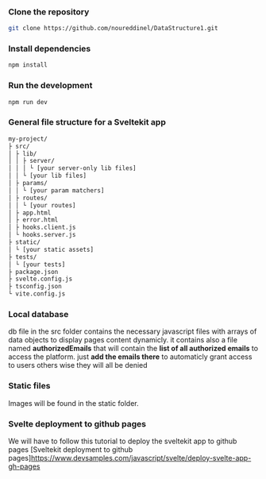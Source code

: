 ### Clone the repository
```bash
git clone https://github.com/noureddinel/DataStructure1.git
```
### Install dependencies
```bash
npm install
```
### Run the development 
```bash
npm run dev
```
### General file structure for a Sveltekit app 
```bash
my-project/
├ src/
│ ├ lib/
│ │ ├ server/
│ │ │ └ [your server-only lib files]
│ │ └ [your lib files]
│ ├ params/
│ │ └ [your param matchers]
│ ├ routes/
│ │ └ [your routes]
│ ├ app.html
│ ├ error.html
│ ├ hooks.client.js
│ └ hooks.server.js
├ static/
│ └ [your static assets]
├ tests/
│ └ [your tests]
├ package.json
├ svelte.config.js
├ tsconfig.json
└ vite.config.js
```
### Local database
db file in the src folder contains the necessary javascript files with arrays of data objects to display pages content dynamicly. it contains also a file named **authorizedEmails** that will contain the **list of all authorized emails** to access the platform. just **add the emails there** to automaticly grant access to users others wise they will all be denied

### Static files
Images will be found in the static folder.

### Svelte deployment to github pages
We will have to follow this tutorial to deploy the sveltekit app to github pages
[Sveltekit deployment to github pages]https://www.devsamples.com/javascript/svelte/deploy-svelte-app-gh-pages



